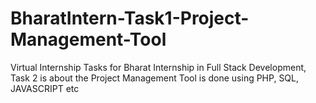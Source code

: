 # BharatIntern-Task1-Project-Management-Tool
Virtual Internship Tasks for Bharat Internship in Full Stack Development, Task 2 is about the Project Management Tool is done using PHP, SQL, JAVASCRIPT etc
